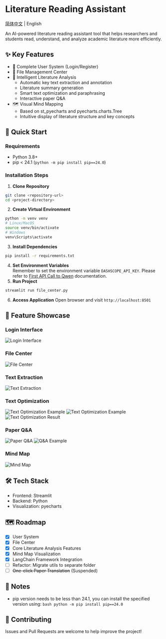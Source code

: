 # Literature Reading Assistant
[简体中文](README.md) | English

An AI-powered literature reading assistant tool that helps researchers and students read, understand, and analyze academic literature more efficiently.

## ✨ Key Features

- 🔐 Complete User System (Login/Register)
- 📁 File Management Center
- 📑 Intelligent Literature Analysis
  - Automatic key text extraction and annotation
  - Literature summary generation
  - Smart text optimization and paraphrasing
  - Interactive paper Q&A
- 🗺️ Visual Mind Mapping
  - Based on st_pyecharts and pyecharts.charts.Tree
  - Intuitive display of literature structure and key concepts

## 🚀 Quick Start

### Requirements
- Python 3.8+
- pip < 24.1 (`python -m pip install pip==24.0`)

### Installation Steps

1. **Clone Repository**      
```bash
git clone <repository-url>
cd <project-directory>   
```

2. **Create Virtual Environment**      
```bash
python -m venv venv
# Linux/MacOS
source venv/bin/activate
# Windows
venv\Scripts\activate   
```

3. **Install Dependencies**      
```bash
pip install -r requirements.txt   
```

4. **Set Environment Variables**      
Remember to set the environment variable `DASHSCOPE_API_KEY`. Please refer to [First API Call to Qwen](https://help.aliyun.com/zh/model-studio/getting-started/first-api-call-to-qwen) documentation.
5. **Run Project**      
```bash
streamlit run file_center.py   
```

6. **Access Application**
Open browser and visit `http://localhost:8501`

## 📸 Feature Showcase

### Login Interface
![Login Interface](images/登录.png)

### File Center
![File Center](images/%E6%96%87%E4%BB%B6%E4%B8%AD%E5%BF%83.png)

### Text Extraction
![Text Extraction](images/%E5%8E%9F%E6%96%87%E6%8F%90%E5%8F%96.png)

### Text Optimization
![Text Optimization Example](images/文段优化1.png)
![Text Optimization Example](images/文段优化3.png)
![Text Optimization Result](images/文段优化4.png)

### Paper Q&A
![Paper Q&A](images/论文问答.png)
![Q&A Example](images/论文问答2.png)

### Mind Map
![Mind Map](images/思维导图.png)

## 🛠️ Tech Stack

- Frontend: Streamlit
- Backend: Python
- Visualization: pyecharts

## 🗺️ Roadmap

- [x] User System
- [x] File Center
- [x] Core Literature Analysis Features
- [x] Mind Map Visualization
- [x] LangChain Framework Integration
- [ ] Refactor: Migrate utils to separate folder
- [ ] ~~One-click Paper Translation~~ (Suspended)

## 📝 Notes

- pip version needs to be less than 24.1, you can install the specified version using:  ```bash
  python -m pip install pip==24.0  ```

## 🤝 Contributing

Issues and Pull Requests are welcome to help improve the project! 